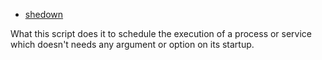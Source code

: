 
* [shedown](./shedown.bash)

What this script does it to schedule the execution of a process or service which doesn't needs any argument or option on its startup.
